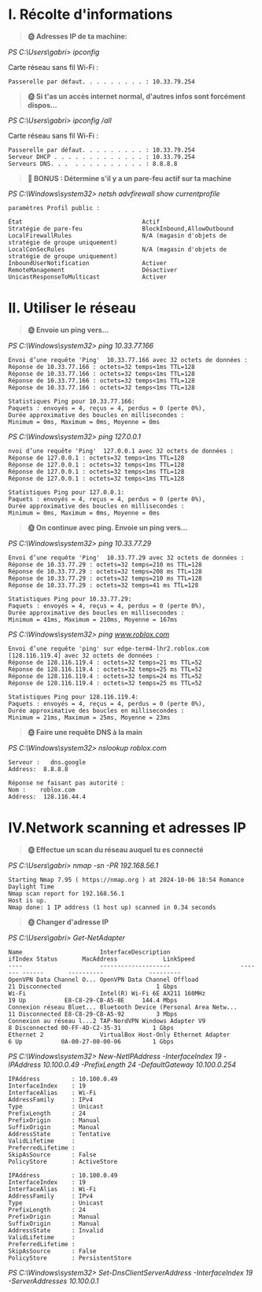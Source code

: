 # I. Récolte d'informations

>**🌞 Adresses IP de ta machine:**

_PS C:\Users\gabri> ipconfig_

Carte réseau sans fil Wi-Fi :

    Passerelle par défaut. . . . . . . . . : 10.33.79.254


>**🌞 Si t'as un accès internet normal, d'autres infos sont forcément dispos...**

_PS C:\Users\gabri> ipconfig /all_

Carte réseau sans fil Wi-Fi :

    Passerelle par défaut. . . . . . . . . : 10.33.79.254
    Serveur DHCP . . . . . . . . . . . . . : 10.33.79.254
    Serveurs DNS. . .  . . . . . . . . . . : 8.8.8.8

> **🌟 BONUS : Détermine s'il y a un pare-feu actif sur ta machine**

_PS C:\Windows\system32> netsh advfirewall show currentprofile_

    paramètres Profil public :

    État                                  Actif
    Stratégie de pare-feu                 BlockInbound,AllowOutbound
    LocalFirewallRules                    N/A (magasin d'objets de stratégie de groupe uniquement)
    LocalConSecRules                      N/A (magasin d'objets de stratégie de groupe uniquement)
    InboundUserNotification               Activer
    RemoteManagement                      Désactiver
    UnicastResponseToMulticast            Activer

# II. Utiliser le réseau

> **🌞 Envoie un ping vers...**

_PS C:\Windows\system32> ping 10.33.77.166_

    Envoi d’une requête 'Ping'  10.33.77.166 avec 32 octets de données :
    Réponse de 10.33.77.166 : octets=32 temps<1ms TTL=128
    Réponse de 10.33.77.166 : octets=32 temps<1ms TTL=128
    Réponse de 10.33.77.166 : octets=32 temps<1ms TTL=128
    Réponse de 10.33.77.166 : octets=32 temps<1ms TTL=128

    Statistiques Ping pour 10.33.77.166:
    Paquets : envoyés = 4, reçus = 4, perdus = 0 (perte 0%),
    Durée approximative des boucles en millisecondes :
    Minimum = 0ms, Maximum = 0ms, Moyenne = 0ms

_PS C:\Windows\system32> ping 127.0.0.1_

    nvoi d’une requête 'Ping'  127.0.0.1 avec 32 octets de données :
    Réponse de 127.0.0.1 : octets=32 temps<1ms TTL=128
    Réponse de 127.0.0.1 : octets=32 temps<1ms TTL=128
    Réponse de 127.0.0.1 : octets=32 temps<1ms TTL=128
    Réponse de 127.0.0.1 : octets=32 temps<1ms TTL=128

    Statistiques Ping pour 127.0.0.1:
    Paquets : envoyés = 4, reçus = 4, perdus = 0 (perte 0%),
    Durée approximative des boucles en millisecondes :
    Minimum = 0ms, Maximum = 0ms, Moyenne = 0ms

> **🌞 On continue avec ping. Envoie un ping vers...**

 _PS C:\Windows\system32> ping 10.33.77.29_

    Envoi d’une requête 'Ping'  10.33.77.29 avec 32 octets de données :
    Réponse de 10.33.77.29 : octets=32 temps=210 ms TTL=128
    Réponse de 10.33.77.29 : octets=32 temps=208 ms TTL=128
    Réponse de 10.33.77.29 : octets=32 temps=210 ms TTL=128
    Réponse de 10.33.77.29 : octets=32 temps=41 ms TTL=128

    Statistiques Ping pour 10.33.77.29:
    Paquets : envoyés = 4, reçus = 4, perdus = 0 (perte 0%),
    Durée approximative des boucles en millisecondes :
    Minimum = 41ms, Maximum = 210ms, Moyenne = 167ms

_PS C:\Windows\system32> ping www.roblox.com_

    Envoi d’une requête 'ping' sur edge-term4-lhr2.roblox.com [128.116.119.4] avec 32 octets de données :
    Réponse de 128.116.119.4 : octets=32 temps=21 ms TTL=52
    Réponse de 128.116.119.4 : octets=32 temps=25 ms TTL=52
    Réponse de 128.116.119.4 : octets=32 temps=24 ms TTL=52
    Réponse de 128.116.119.4 : octets=32 temps=25 ms TTL=52

    Statistiques Ping pour 128.116.119.4:
    Paquets : envoyés = 4, reçus = 4, perdus = 0 (perte 0%),
    Durée approximative des boucles en millisecondes :
    Minimum = 21ms, Maximum = 25ms, Moyenne = 23ms

> **🌞 Faire une requête DNS à la main**

_PS C:\Windows\system32> nslookup roblox.com_

    Serveur :   dns.google
    Address:  8.8.8.8

    Réponse ne faisant pas autorité :
    Nom :    roblox.com
    Address:  128.116.44.4

# IV.Network scanning et adresses IP

> **🌞 Effectue un scan du réseau auquel tu es connecté**

_PS C:\Users\gabri> nmap -sn -PR 192.168.56.1_

    Starting Nmap 7.95 ( https://nmap.org ) at 2024-10-06 18:54 Romance Daylight Time
    Nmap scan report for 192.168.56.1
    Host is up.
    Nmap done: 1 IP address (1 host up) scanned in 0.34 seconds

> **🌞 Changer d'adresse IP**

_PS C:\Users\gabri> Get-NetAdapter_

    Name                      InterfaceDescription                    ifIndex Status       MacAddress             LinkSpeed
    ----                      --------------------                    ------- ------       ----------             ---------
    OpenVPN Data Channel O... OpenVPN Data Channel Offload                 21 Disconnected                           1 Gbps
    Wi-Fi                     Intel(R) Wi-Fi 6E AX211 160MHz               19 Up           E8-C8-29-CB-A5-8E     144.4 Mbps
    Connexion réseau Bluet... Bluetooth Device (Personal Area Netw...      11 Disconnected E8-C8-29-CB-A5-92         3 Mbps
    Connexion au réseau l...2 TAP-NordVPN Windows Adapter V9                8 Disconnected 00-FF-4D-C2-35-31         1 Gbps
    Ethernet 2                VirtualBox Host-Only Ethernet Adapter         6 Up           0A-00-27-00-00-06         1 Gbps

_PS C:\Windows\system32> New-NetIPAddress -InterfaceIndex 19 -IPAddress 10.100.0.49 -PrefixLength 24 -DefaultGateway 10.100.0.254_


    IPAddress         : 10.100.0.49
    InterfaceIndex    : 19
    InterfaceAlias    : Wi-Fi
    AddressFamily     : IPv4
    Type              : Unicast
    PrefixLength      : 24
    PrefixOrigin      : Manual
    SuffixOrigin      : Manual
    AddressState      : Tentative
    ValidLifetime     :
    PreferredLifetime :
    SkipAsSource      : False
    PolicyStore       : ActiveStore

    IPAddress         : 10.100.0.49
    InterfaceIndex    : 19
    InterfaceAlias    : Wi-Fi
    AddressFamily     : IPv4
    Type              : Unicast
    PrefixLength      : 24
    PrefixOrigin      : Manual
    SuffixOrigin      : Manual
    AddressState      : Invalid
    ValidLifetime     :
    PreferredLifetime :
    SkipAsSource      : False
    PolicyStore       : PersistentStore

_PS C:\Windows\system32> Set-DnsClientServerAddress -InterfaceIndex 19 -ServerAddresses 10.100.0.1_